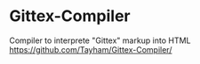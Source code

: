 # Gittex-Compiler
Compiler to interprete "Gittex" markup into HTML
https://github.com/Tayham/Gittex-Compiler/
